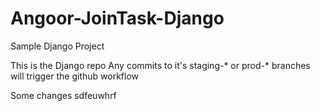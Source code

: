 # Angoor-JoinTask-Django
Sample Django Project

This is the Django repo
Any commits to it's staging-* or prod-* branches will trigger the github workflow

Some changes sdfeuwhrf
